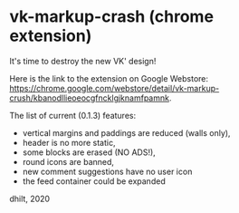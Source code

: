 vk-markup-crash (chrome extension)
================

It's time to destroy the new VK' design!

Here is the link to the extension on Google Webstore: https://chrome.google.com/webstore/detail/vk-markup-crush/kbanodllieoeocgfncklgjknamfpamnk.

The list of current (0.1.3) features:
- vertical margins and paddings are reduced (walls only),
- header is no more static,
- some blocks are erased (NO ADS!),
- round icons are banned,
- new comment suggestions have no user icon
- the feed container could be expanded

dhilt, 2020

